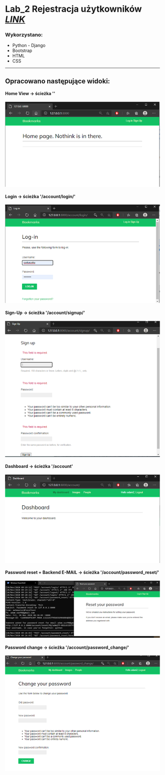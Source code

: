 # Lab_2 Rejestracja użytkowników *[LINK](https://enigmatic-brushlands-25919.herokuapp.com/)*

### Wykorzystano:
* Python - Django
* Bootstrap
* HTML
* CSS

***

## Opracowano następujące widoki:

#### Home View -> ścieżka ''
![Home View](md_files/home.png)

#### Login -> ścieżka '/account/login/'
![Login View](md_files/login_view.png)

#### Sign-Up -> ścieżka '/account/signup/'
![SignUp View](md_files/signup_view.png)

#### Dashboard -> ścieżka '/account'
![Dashboard View](md_files/account_dashboard.png)

#### Password reset + Backend E-MAIL -> ścieżka '/account/password_reset/'
![Passw Reset View](md_files/passw_reset.png)

#### Password change -> ścieżka '/account/password_change/'
![Passw Change View](md_files/passw_change.png)





